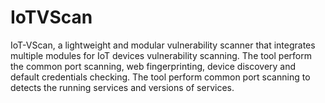 # IoTVScan
IoT-VScan, a lightweight and modular vulnerability scanner that integrates multiple modules for IoT devices vulnerability scanning. The tool perform the common port scanning, web fingerprinting, device discovery and default credentials checking. The tool perform common port scanning to detects the running services and versions of services.
